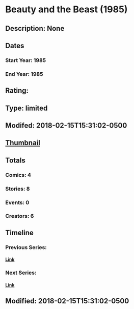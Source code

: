 # Beauty and the Beast (1985)
## Description: None
## Dates
### Start Year: 1985
### End Year: 1985
## Rating: 
## Type: limited
## Modifed: 2018-02-15T15:31:02-0500
## [Thumbnail](http://i.annihil.us/u/prod/marvel/i/mg/2/b0/5a85eddd63ece.jpg)
## Totals
### Comics: 4
### Stories: 8
### Events: 0
### Creators: 6
## Timeline
### Previous Series: 
#### [Link]()
### Next Series: 
#### [Link]()
## Modified: 2018-02-15T15:31:02-0500